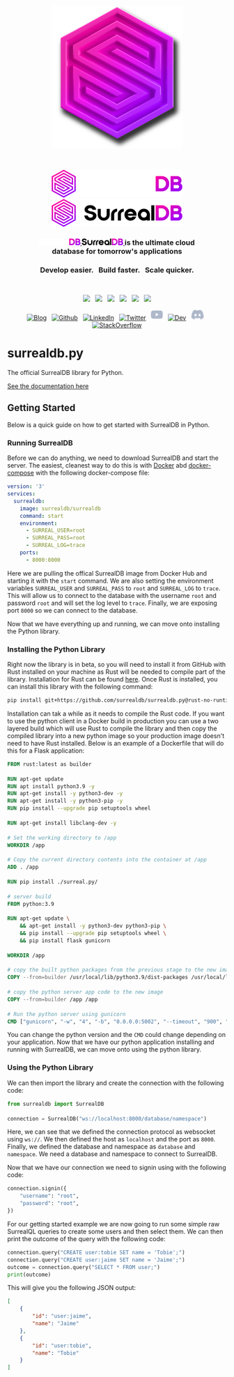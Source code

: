 <p align="center">
    <img width="300" src="https://raw.githubusercontent.com/surrealdb/surrealdb/main/img/icon.png" alt="SurrealDB Icon">
</p>

<br>

<p align="center">
    <a href="https://surrealdb.com#gh-dark-mode-only" target="_blank">
        <img width="300" src="https://raw.githubusercontent.com/surrealdb/surrealdb/main/img/white/logo.svg" alt="SurrealDB Logo">
    </a>
    <a href="https://surrealdb.com#gh-light-mode-only" target="_blank">
        <img width="300" src="https://raw.githubusercontent.com/surrealdb/surrealdb/main/img/black/logo.svg" alt="SurrealDB Logo">
    </a>
</p>

<h3 align="center">
    <a href="https://surrealdb.com#gh-dark-mode-only" target="_blank">
        <img src="https://raw.githubusercontent.com/surrealdb/surrealdb/main/img/white/text.svg" height="15" alt="SurrealDB">
    </a>
    <a href="https://surrealdb.com#gh-light-mode-only" target="_blank">
        <img src="https://raw.githubusercontent.com/surrealdb/surrealdb/main/img/black/text.svg" height="15" alt="SurrealDB">
    </a>
    is the ultimate cloud <br> database for tomorrow's applications
</h3>

<h3 align="center">Develop easier. &nbsp; Build faster. &nbsp; Scale quicker.</h3>

<br>

<p align="center">
    <a href="https://github.com/surrealdb/surrealdb.py"><img src="https://img.shields.io/badge/status-beta-ff00bb.svg?style=flat-square"></a>
    &nbsp;
    <a href="https://surrealdb.com/docs/integration/libraries/python"><img src="https://img.shields.io/badge/docs-view-44cc11.svg?style=flat-square"></a>
    &nbsp;
    <a href="https://github.com/surrealdb/surrealdb.py"><img src="https://img.shields.io/badge/license-Apache_License_2.0-00bfff.svg?style=flat-square"></a>
    &nbsp;
    <a href="https://twitter.com/surrealdb"><img src="https://img.shields.io/badge/twitter-follow_us-1d9bf0.svg?style=flat-square"></a>
    &nbsp;
    <a href="https://dev.to/surrealdb"><img src="https://img.shields.io/badge/dev-join_us-86f7b7.svg?style=flat-square"></a>
    &nbsp;
    <a href="https://www.linkedin.com/company/surrealdb/"><img src="https://img.shields.io/badge/linkedin-connect_with_us-0a66c2.svg?style=flat-square"></a>
</p>

<p align="center">
	<a href="https://surrealdb.com/blog"><img height="25" src="https://raw.githubusercontent.com/surrealdb/surrealdb/main/img/social/blog.svg" alt="Blog"></a>
	&nbsp;
	<a href="https://github.com/surrealdb/surrealdb"><img height="25" src="https://raw.githubusercontent.com/surrealdb/surrealdb/main/img/social/github.svg" alt="Github	"></a>
	&nbsp;
    <a href="https://www.linkedin.com/company/surrealdb/"><img height="25" src="https://raw.githubusercontent.com/surrealdb/surrealdb/main/img/social/linkedin.svg" alt="LinkedIn"></a>
    &nbsp;
    <a href="https://twitter.com/surrealdb"><img height="25" src="https://raw.githubusercontent.com/surrealdb/surrealdb/main/img/social/twitter.svg" alt="Twitter"></a>
    &nbsp;
    <a href="https://www.youtube.com/channel/UCjf2teVEuYVvvVC-gFZNq6w"><img height="25" src="https://raw.githubusercontent.com/surrealdb/surrealdb/main/img/social/youtube.svg" alt="Youtube"></a>
    &nbsp;
    <a href="https://dev.to/surrealdb"><img height="25" src="https://raw.githubusercontent.com/surrealdb/surrealdb/main/img/social/dev.svg" alt="Dev"></a>
    &nbsp;
    <a href="https://surrealdb.com/discord"><img height="25" src="https://raw.githubusercontent.com/surrealdb/surrealdb/main/img/social/discord.svg" alt="Discord"></a>
    &nbsp;
    <a href="https://stackoverflow.com/questions/tagged/surrealdb"><img height="25" src="https://raw.githubusercontent.com/surrealdb/surrealdb/main/img/social/stack-overflow.svg" alt="StackOverflow"></a>

</p>

# surrealdb.py

The official SurrealDB library for Python.

[See the documentation here](https://surrealdb.com/docs/integration/libraries/python) 

## Getting Started
Below is a quick guide on how to get started with SurrealDB in Python.

### Running SurrealDB
Before we can do anything, we need to download SurrealDB and start the server. The easiest, cleanest way to do this
is with [Docker](https://www.docker.com/) abd [docker-compose](https://docs.docker.com/compose/) with the following
docker-compose file:

```yaml
version: '3'
services:
  surrealdb:
    image: surrealdb/surrealdb
    command: start
    environment:
      - SURREAL_USER=root
      - SURREAL_PASS=root
      - SURREAL_LOG=trace
    ports:
      - 8000:8000
```
Here we are pulling the offical SurrealDB image from Docker Hub and starting it with the `start` command. We are also
setting the environment variables `SURREAL_USER` and `SURREAL_PASS` to `root` and `SURREAL_LOG` to `trace`. This will
allow us to connect to the database with the username `root` and password `root` and will set the log level to `trace`.
Finally, we are exposing port `8000` so we can connect to the database.

Now that we have everything up and running, we can move onto installing the Python library.

### Installing the Python Library

Right now the library is in beta, so you will need to install it from GitHub with Rust installed on your machine
as Rust will be needed to compile part of the library. Installation for Rust can be found 
[here](https://www.rust-lang.org/tools/install). Once Rust is installed, you can install this library with the
following command:

```bash
pip install git+https://github.com/surrealdb/surrealdb.py@rust-no-runtime
```

Installation can tak a while as it needs to compile the Rust code. If you want to use the python client in a Docker
build in production you can use a two layered build which will use Rust to compile the library and then copy the
compiled library into a new python image so your production image doesn't need to have Rust installed. Below is an
example of a Dockerfile that will do this for a Flask application:

```dockerfile
FROM rust:latest as builder

RUN apt-get update
RUN apt install python3.9 -y
RUN apt-get install -y python3-dev -y
RUN apt-get install -y python3-pip -y
RUN pip install --upgrade pip setuptools wheel

RUN apt-get install libclang-dev -y

# Set the working directory to /app
WORKDIR /app

# Copy the current directory contents into the container at /app
ADD . /app

RUN pip install ./surreal.py/

# server build
FROM python:3.9

RUN apt-get update \
    && apt-get install -y python3-dev python3-pip \
    && pip install --upgrade pip setuptools wheel \
    && pip install flask gunicorn

WORKDIR /app

# copy the built python packages from the previous stage to the new image
COPY --from=builder /usr/local/lib/python3.9/dist-packages /usr/local/lib/python3.9/site-packages

# copy the python server app code to the new image
COPY --from=builder /app /app

# Run the python server using gunicorn
CMD ["gunicorn", "-w", "4", "-b", "0.0.0.0:5002", "--timeout", "900", "main:app"]
```

You can change the python version and the `CMD` could change depending on your application. Now that we have our
python application installing and running with SurrealDB, we can move onto using the python library.

### Using the Python Library

We can then import the library and create the connection with the following code:

```python
from surrealdb import SurrealDB

connection = SurrealDB("ws://localhost:8000/database/namespace")
```
Here, we can see that we defined the connection protocol as websocket using `ws://`. We then defined the host as
`localhost` and the port as `8000`. Finally, we defined the database and namespace as `database` and `namespace`.
We need a database and namespace to connect to SurrealDB. 

Now that we have our connection we need to signin using with the following code:

```python
connection.signin({
    "username": "root",
    "password": "root",
})
```
For our getting started example we are now going to run some simple raw SurrealQL queries to create some users and
then select them. We can then print the outcome of the query with the following code:

```python
connection.query("CREATE user:tobie SET name = 'Tobie';")
connection.query("CREATE user:jaime SET name = 'Jaime';")
outcome = connection.query("SELECT * FROM user;")
print(outcome)
```

This will give you the following JSON output:

```json
[
    {
        "id": "user:jaime",
        "name": "Jaime"
    },
    {
        "id": "user:tobie",
        "name": "Tobie"
    }
]
```